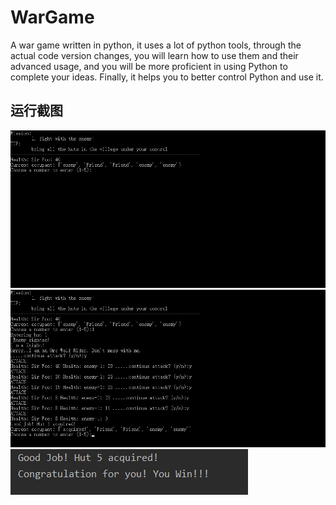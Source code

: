 # WarGame

A war game written in python, it uses a lot of python tools, through the actual code version changes, you will learn how to use them and their advanced usage, and you will be more proficient in using Python to complete your ideas. Finally, it helps you to better control Python and use it.

## 运行截图
![1](/images/1.jpg)
![2](/images/2.jpg)
![3](/images/3.jpg)


